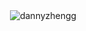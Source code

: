 <p>&nbsp;<img align="center" src="https://github-readme-stats.vercel.app/api?username=dannyzhengg&show_icons=true&locale=en" alt="dannyzhengg" /></p>


